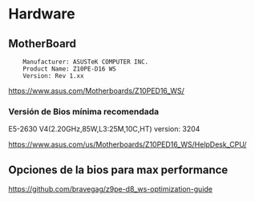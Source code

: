 # Hardware

## MotherBoard

        Manufacturer: ASUSTeK COMPUTER INC.
        Product Name: Z10PE-D16 WS
        Version: Rev 1.xx

https://www.asus.com/Motherboards/Z10PED16_WS/

### Versión de Bios mínima recomendada

E5-2630 V4(2.20GHz,85W,L3:25M,10C,HT)           version: 3204

https://www.asus.com/us/Motherboards/Z10PED16_WS/HelpDesk_CPU/

## Opciones de la bios para max performance

https://github.com/bravegag/z9pe-d8_ws-optimization-guide

